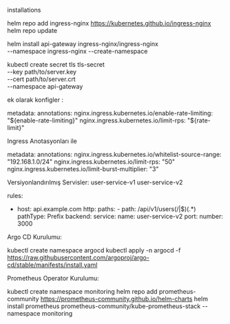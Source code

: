 
installations

helm repo add ingress-nginx https://kubernetes.github.io/ingress-nginx
helm repo update

helm install api-gateway ingress-nginx/ingress-nginx \
  --namespace ingress-nginx --create-namespace



kubectl create secret tls tls-secret \
  --key path/to/server.key \
  --cert path/to/server.crt \
  --namespace api-gateway



ek olarak konfigler : 

metadata:
  annotations:
    nginx.ingress.kubernetes.io/enable-rate-limiting: "${enable-rate-limiting}"
    nginx.ingress.kubernetes.io/limit-rps: "${rate-limit}"



Ingress Anotasyonları ile

metadata:
  annotations:
    nginx.ingress.kubernetes.io/whitelist-source-range: "192.168.1.0/24"
    nginx.ingress.kubernetes.io/limit-rps: "50"
    nginx.ingress.kubernetes.io/limit-burst-multiplier: "3"


Versiyonlandırılmış Servisler:
user-service-v1
user-service-v2


rules:
  - host: api.example.com
    http:
      paths:
        - path: /api/v1/users(/|$)(.*)
          pathType: Prefix
          backend:
            service:
              name: user-service-v2
              port:
                number: 3000



Argo CD Kurulumu:

kubectl create namespace argocd
kubectl apply -n argocd -f https://raw.githubusercontent.com/argoproj/argo-cd/stable/manifests/install.yaml



Prometheus Operator Kurulumu:

kubectl create namespace monitoring
helm repo add prometheus-community https://prometheus-community.github.io/helm-charts
helm install prometheus prometheus-community/kube-prometheus-stack --namespace monitoring

